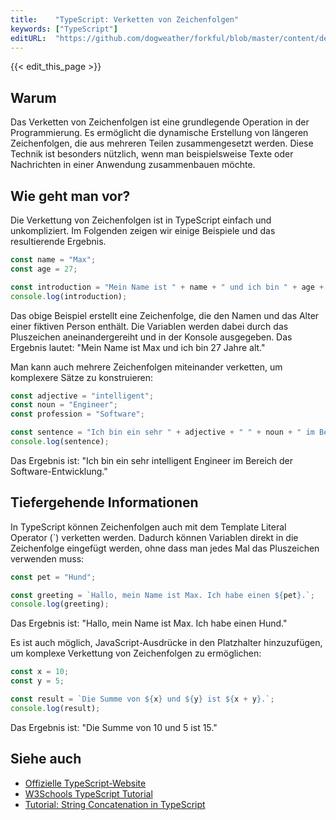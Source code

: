 ```yaml
---
title:    "TypeScript: Verketten von Zeichenfolgen"
keywords: ["TypeScript"]
editURL:  "https://github.com/dogweather/forkful/blob/master/content/de/typescript/concatenating-strings.md"
---
```


{{< edit_this_page >}}

## Warum

Das Verketten von Zeichenfolgen ist eine grundlegende Operation in der Programmierung. Es ermöglicht die dynamische Erstellung von längeren Zeichenfolgen, die aus mehreren Teilen zusammengesetzt werden. Diese Technik ist besonders nützlich, wenn man beispielsweise Texte oder Nachrichten in einer Anwendung zusammenbauen möchte.

## Wie geht man vor?

Die Verkettung von Zeichenfolgen ist in TypeScript einfach und unkompliziert. Im Folgenden zeigen wir einige Beispiele und das resultierende Ergebnis.

```TypeScript
const name = "Max";
const age = 27;

const introduction = "Mein Name ist " + name + " und ich bin " + age + " Jahre alt.";
console.log(introduction);
```

Das obige Beispiel erstellt eine Zeichenfolge, die den Namen und das Alter einer fiktiven Person enthält. Die Variablen werden dabei durch das Pluszeichen aneinandergereiht und in der Konsole ausgegeben. Das Ergebnis lautet: "Mein Name ist Max und ich bin 27 Jahre alt."

Man kann auch mehrere Zeichenfolgen miteinander verketten, um komplexere Sätze zu konstruieren:

```TypeScript
const adjective = "intelligent";
const noun = "Engineer";
const profession = "Software";

const sentence = "Ich bin ein sehr " + adjective + " " + noun + " im Bereich der " + profession + "-Entwicklung.";
console.log(sentence);
```

Das Ergebnis ist: "Ich bin ein sehr intelligent Engineer im Bereich der Software-Entwicklung."

## Tiefergehende Informationen

In TypeScript können Zeichenfolgen auch mit dem Template Literal Operator (`) verketten werden. Dadurch können Variablen direkt in die Zeichenfolge eingefügt werden, ohne dass man jedes Mal das Pluszeichen verwenden muss:

```TypeScript
const pet = "Hund";

const greeting = `Hallo, mein Name ist Max. Ich habe einen ${pet}.`;
console.log(greeting);
```

Das Ergebnis ist: "Hallo, mein Name ist Max. Ich habe einen Hund."

Es ist auch möglich, JavaScript-Ausdrücke in den Platzhalter hinzuzufügen, um komplexe Verkettung von Zeichenfolgen zu ermöglichen:

```TypeScript
const x = 10;
const y = 5;

const result = `Die Summe von ${x} und ${y} ist ${x + y}.`;
console.log(result);
```

Das Ergebnis ist: "Die Summe von 10 und 5 ist 15."

## Siehe auch

- [Offizielle TypeScript-Website](https://www.typescriptlang.org/)
- [W3Schools TypeScript Tutorial](https://www.w3schools.com/typescript/)
- [Tutorial: String Concatenation in TypeScript](https://www.thecodehubs.com/type-of-string-concatenation-in-typescript/)